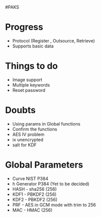 #PAKS

Progress
========
* Protocol (Register , Outsource, Retrieve)
* Supports basic data

Things to do
============
* Image support
* Multiple keywords
* Reset password

Doubts
======
* Using params in Global functions
* Confirm the functions
* AES IV problem
* ix unencrypted
* salt for KDF

Global Parameters
=================
* Curve NIST P384
* h Generator P384 (Yet to be decided)
* HASH - sha256 (256)
* KDF1 - PBKDF2 (256)
* KDF2 - PBKDF2 (256)
* PRF  - AES in GCM mode with trim to 256
* MAC  - HMAC (256)
